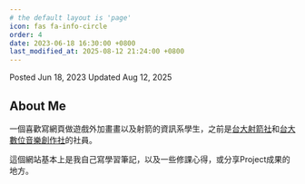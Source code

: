 ```yaml
---
# the default layout is 'page'
icon: fas fa-info-circle
order: 4
date: 2023-06-18 16:30:00 +0800
last_modified_at: 2025-08-12 21:24:00 +0800
---
```


<div id="about-meta" class="post-meta text-muted">
    <span> Posted <time data-bs-toggle="tooltip" data-bs-placement="bottom" data-bs-title="Sun, Jun 18, 2023 4:30 PM">Jun 18, 2023</time> </span>
    <span> Updated <time data-bs-toggle="tooltip" data-bs-placement="bottom" data-bs-title="Wed, Jan 17, 2024 10:06 AM">Aug 12, 2025</time> </span>
</div>

## About Me

一個喜歡寫網頁做遊戲外加畫畫以及射箭的資訊系學生，之前是[台大射箭社](https://www.facebook.com/NTUArchery/)和[台大數位音樂創作社](https://www.facebook.com/NTUDigitalMusic)的社員。

這個網站基本上是我自己寫學習筆記，以及一些修課心得，或分享Project成果的地方。
